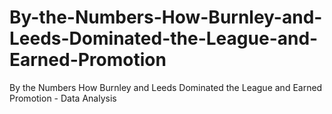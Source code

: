 # By-the-Numbers-How-Burnley-and-Leeds-Dominated-the-League-and-Earned-Promotion
By the Numbers How Burnley and Leeds Dominated the League and Earned Promotion - Data Analysis
